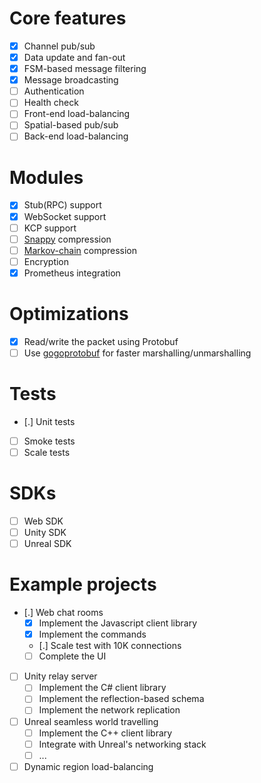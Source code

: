 # Core features
- [x] Channel pub/sub
- [x] Data update and fan-out
- [x] FSM-based message filtering
- [x] Message broadcasting
- [ ] Authentication
- [ ] Health check
- [ ] Front-end load-balancing
- [ ] Spatial-based pub/sub
- [ ] Back-end load-balancing

# Modules
- [x] Stub(RPC) support
- [x] WebSocket support
- [ ] KCP support
- [ ] [Snappy](https://github.com/golang/snappy) compression
- [ ] [Markov-chain](https://en.wikipedia.org/wiki/Markov_chain) compression
- [ ] Encryption
- [x] Prometheus integration

# Optimizations
- [x] Read/write the packet using Protobuf
- [ ] Use [gogoprotobuf](https://github.com/gogo/protobuf) for faster marshalling/unmarshalling

# Tests
- [.] Unit tests
- [ ] Smoke tests
- [ ] Scale tests

# SDKs
- [ ] Web SDK
- [ ] Unity SDK
- [ ] Unreal SDK

# Example projects
- [.] Web chat rooms
    - [x] Implement the Javascript client library
    - [x] Implement the commands
    - [.] Scale test with 10K connections
    - [ ] Complete the UI
- [ ] Unity relay server
    - [ ] Implement the C# client library
    - [ ] Implement the reflection-based schema
    - [ ] Implement the network replication
- [ ] Unreal seamless world travelling
    - [ ] Implement the C++ client library
    - [ ] Integrate with Unreal's networking stack
    - [ ] ...
- [ ] Dynamic region load-balancing
